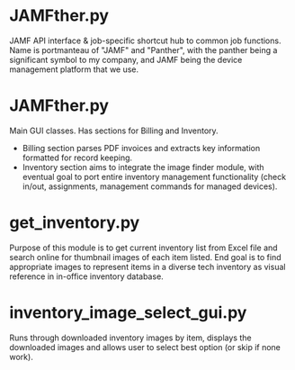 # JAMFther.py
JAMF API interface &amp; job-specific shortcut hub to common job functions.  Name is portmanteau of "JAMF" and "Panther", with the panther being a significant symbol to my company, and JAMF being the device management platform that we use.

# JAMFther.py 
Main GUI classes.  Has sections for Billing and Inventory.
 - Billing section parses PDF invoices and extracts key information formatted for record keeping.
 - Inventory section aims to integrate the image finder module, with eventual goal to port entire inventory management functionality (check in/out, assignments, management commands for managed devices).

# get_inventory.py
Purpose of this module is to get current inventory list from Excel file and search online for thumbnail images of each item listed.  End goal is to find appropriate images to represent items in a diverse tech inventory as visual reference in in-office inventory database.

# inventory_image_select_gui.py
Runs through downloaded inventory images by item, displays the downloaded images and allows user to select best option (or skip if none work).
